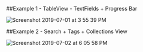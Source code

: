 
##Example 1 - TableView - TextFields + Progress Bar

![Screenshot 2019-07-01 at 3 55 39 PM](https://user-images.githubusercontent.com/27955299/60429468-c16ff980-9c18-11e9-82c7-cb64242b1f15.png)

##Example 2 - Search + Tags + Collections View

![Screenshot 2019-07-02 at 6 05 58 PM](https://user-images.githubusercontent.com/27955299/60513161-1d5b8080-9cf4-11e9-9091-fb0ff78726fc.png)
